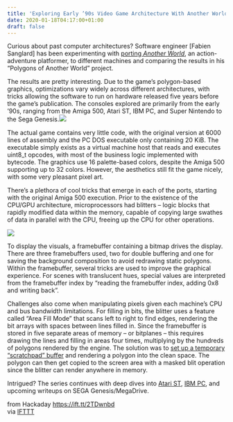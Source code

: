 ```yaml
---
title: 'Exploring Early ’90s Video Game Architecture With Another World'
date: 2020-01-18T04:17:00+01:00
draft: false
---
```


Curious about past computer architectures? Software engineer \[Fabien Sanglard\] has been experimenting with [porting _Another World_](http://fabiensanglard.net/another_world_polygons/index.html), an action-adventure platformer, to different machines and comparing the results in his “Polygons of Another World” project.

The results are pretty interesting. Due to the game’s polygon-based graphics, optimizations vary widely across different architectures, with tricks allowing the software to run on hardware released five years before the game’s publication. The consoles explored are primarily from the early ’90s, ranging from the Amiga 500, Atari ST, IBM PC, and Super Nintendo to the Sega Genesis.![](https://hackaday.com/wp-content/uploads/2020/01/arrival.gif?w=320)

The actual game contains very little code, with the original version at 6000 lines of assembly and the PC DOS executable only containing 20 KiB. The executable simply exists as a virtual machine host that reads and executes uint8\_t opcodes, with most of the business logic implemented with bytecode. The graphics use 16 palette-based colors, despite the Amiga 500 supporting up to 32 colors. However, the aesthetics still fit the game nicely, with some very pleasant pixel art.

There’s a plethora of cool tricks that emerge in each of the ports, starting with the original Amiga 500 execution. Prior to the existence of the CPU/GPU architecture, microprocessors had blitters – logic blocks that rapidly modified data within the memory, capable of copying large swathes of data in parallel with the CPU, freeing up the CPU for other operations.

![](https://hackaday.com/wp-content/uploads/2020/01/transparency2.gif?w=320)

To display the visuals, a framebuffer containing a bitmap drives the display. There are three framebuffers used, two for double buffering and one for saving the background composition to avoid redrawing static polygons. Within the framebuffer, several tricks are used to improve the graphical experience. For scenes with translucent hues, special values are interpreted from the framebuffer index by “reading the framebuffer index, adding 0x8 and writing back”.

Challenges also come when manipulating pixels given each machine’s CPU and bus bandwidth limitations. For filling in bits, the blitter uses a feature called “Area Fill Mode” that scans left to right to find edges, rendering the bit arrays with spaces between lines filled in. Since the framebuffer is stored in five separate areas of memory – or bitplanes – this requires drawing the lines and filling in areas four times, multiplying by the hundreds of polygons rendered by the engine. The solution was to [set up a temporary “scratchpad” buffer](https://scalibq.wordpress.com/2011/12/04/just-keeping-it-real-part-3/) and rendering a polygon into the clean space. The polygon can then get copied to the screen area with a masked blit operation since the blitter can render anywhere in memory.

Intrigued? The series continues with deep dives into [Atari ST](http://fabiensanglard.net/another_world_polygons_atariST/index.html), [IBM PC](http://fabiensanglard.net/another_world_polygons_PC_DOS/index.html), and upcoming writeups on SEGA Genesis/MegaDrive.

  
  
from Hackaday https://ift.tt/2TDwnbd  
via [IFTTT](https://ifttt.com/?ref=da&site=blogger)